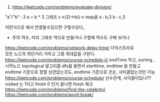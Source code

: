 1. https://leetcode.com/problems/evaluate-division/

"a"/"b" : 3
a = b \* 3
그래프
c->(2)->b()->
map을
a : b,3
b : c,3

이런식으로 해서 연결될수있으면 구할수있다,.

- 주의
  역수, 미리 그래프 역으로 만들거나
  구할때 역수도 구해 보거나

https://leetcode.com/problems/network-delay-time/
다익스트라로  
모든 노드의 최단거리 거하고 그중 최대값을 구한다.
https://leetcode.com/problems/course-schedule-ii/
endTime 적고, sorting ,
시작노드
topological 알고리즘
dfs를 돌면서 starttime, endtime 을 만들고 endtime 기준으로 정렬
상관없는것도, endtime 기준으로 큰순, 사이클없는것만 가능
https://leetcode.com/problems/course-schedule/
선수관계,
사이클이있나??
visited 는 1이고
finish 0 인거
끝나면 finish 체크
https://leetcode.com/problems/find-the-celebrity/
https://leetcode.com/problems/word-break/

